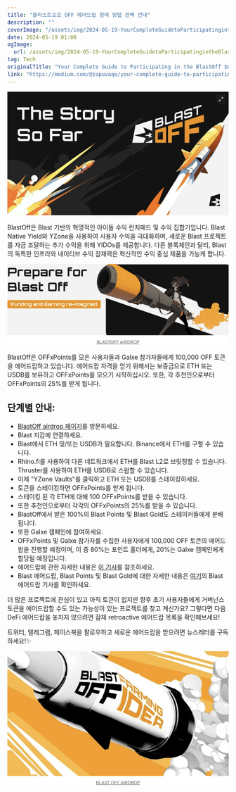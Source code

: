 ```yaml
---
title: "블라스트오프 OFF 에어드랍 참여 방법 완벽 안내"
description: ""
coverImage: "/assets/img/2024-05-19-YourCompleteGuidetoParticipatingintheBlastOffOFFAirdrop_0.png"
date: 2024-05-19 01:00
ogImage: 
  url: /assets/img/2024-05-19-YourCompleteGuidetoParticipatingintheBlastOffOFFAirdrop_0.png
tag: Tech
originalTitle: "Your Complete Guide to Participating in the BlastOff $OFF Airdrop"
link: "https://medium.com/@zapuvaqe/your-complete-guide-to-participating-in-the-blastoff-off-airdrop-3a4a082d4bcd"
---
```



![이미지](/assets/img/2024-05-19-YourCompleteGuidetoParticipatingintheBlastOffOFFAirdrop_0.png)

BlastOff은 Blast 기반의 혁명적인 아이들 수익 런치패드 및 수익 집합기입니다. Blast Native Yield와 YZone을 사용하여 사용자 수익을 극대화하며, 새로운 Blast 프로젝트를 자금 조달하는 추가 수익을 위해 YIDOs를 제공합니다. 다른 블록체인과 달리, Blast의 독특한 인프라와 네이티브 수익 잠재력은 혁신적인 수익 중심 제품을 가능케 합니다.

![이미지](/assets/img/2024-05-19-YourCompleteGuidetoParticipatingintheBlastOffOFFAirdrop_1.png)

BlastOff은 OFFxPoints를 모은 사용자들과 Galxe 참가자들에게 100,000 OFF 토큰을 에어드랍하고 있습니다. 에어드랍 자격을 얻기 위해서는 보증금으로 ETH 또는 USDB를 보유하고 OFFxPoints를 모으기 시작하십시오. 또한, 각 추천인으로부터 OFFxPoints의 25%를 받게 됩니다.

<div class="content-ad"></div>

## 단계별 안내:

- [BlastOff airdrop 페이지](https://blastoff.gg/)를 방문하세요.
- Blast 지갑에 연결하세요.
- Blast에서 ETH 및/또는 USDB가 필요합니다. Binance에서 ETH를 구할 수 있습니다.
- Rhino.fi를 사용하여 다른 네트워크에서 ETH를 Blast L2로 브릿징할 수 있습니다. Thruster를 사용하여 ETH를 USDB로 스왑할 수 있습니다.
- 이제 "YZone Vaults"를 클릭하고 ETH 또는 USDB를 스테이킹하세요.
- 토큰을 스테이킹하면 OFFxPoints를 얻게 됩니다.
- 스테이킹 된 각 ETH에 대해 100 OFFxPoints를 받을 수 있습니다.
- 또한 추천인으로부터 각각의 OFFxPoints의 25%를 받을 수 있습니다.
- BlastOff에서 받은 100%의 Blast Points 및 Blast Gold도 스테이커들에게 분배됩니다.
- 또한 Galxe 캠페인에 참여하세요.
- OFFxPoints 및 Galxe 참가자를 수집한 사용자에게 100,000 OFF 토큰의 에어드랍을 진행할 예정이며, 이 중 80%는 포인트 홀더에게, 20%는 Galxe 캠페인에게 할당될 예정입니다.
- 에어드랍에 관한 자세한 내용은 [이 기사](링크)를 참조하세요.
- Blast 에어드랍, Blast Points 및 Blast Gold에 대한 자세한 내용은 [여기](링크)의 Blast 에어드랍 기사를 확인하세요.

더 많은 프로젝트에 관심이 있고 아직 토큰이 없지만 향후 초기 사용자들에게 거버넌스 토큰을 에어드랍할 수도 있는 가능성이 있는 프로젝트를 찾고 계신가요? 그렇다면 다음 DeFi 에어드랍을 놓치지 않으려면 잠재 retroactive 에어드랍 목록을 확인해보세요!

트위터, 텔레그램, 페이스북을 팔로우하고 새로운 에어드랍을 받으려면 뉴스레터를 구독하세요!✨

<div class="content-ad"></div>

![Your Complete Guide to Participating in the BlastOff Airdrop](/assets/img/2024-05-19-YourCompleteGuidetoParticipatingintheBlastOffOFFAirdrop_2.png)
